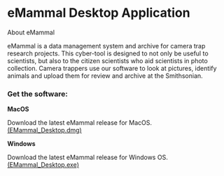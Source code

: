 # eMammal Desktop Application

About eMammal

eMammal is a data management system and archive for camera trap research projects.  This cyber-tool is designed to not only be useful to scientists, but also to the citizen scientists who aid scientists in photo collection.  Camera trappers use our software to look at pictures, identify animals and upload them for review and archive at the Smithsonian. 

<h3>Get the software:</h3>

<strong>MacOS</strong>

Download the latest eMammal release for MacOS. <a href="https://github.com/Smithsonian/eMammalDesktopAppDownload/releases/latest">(EMammal_Desktop.dmg)</a>


<strong>Windows</strong>

Download the latest eMammal release for Windows OS. <a href="https://github.com/Smithsonian/eMammalDesktopAppDownload/releases/latest">(EMammal_Desktop.exe)</a>
